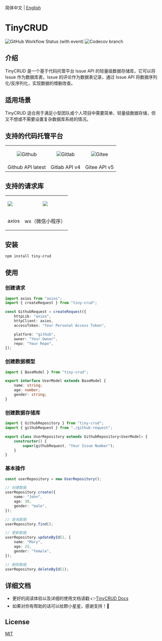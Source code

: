 简体中文 | [English](README.en.md)

# TinyCRUD

![GitHub Workflow Status (with event)](https://img.shields.io/github/actions/workflow/status/GuoXiCheng/TinyCRUD/ci.yml)
![Codecov branch](https://img.shields.io/codecov/c/github/GuoXiCheng/TinyCRUD/main)

## 介绍

TinyCRUD 是一个基于代码托管平台 Issue API 的轻量级数据存储库，它可以将 Issue 作为数据库表，Issue 的评论作为数据表记录，通过 Issue API 将数据序列化/反序列化，实现数据的增删改查。

## 适用场景

TinyCRUD 适合用于满足小型团队或个人项目中需要简单、轻量级数据存储，但又不想或不需要设置复杂数据库系统的情况。

## 支持的代码托管平台

<table>  
    <tr>
        <td>
            <p align="center">
                <img src="https://guoxicheng.top/assets/image/tiny-crud-docs/github.svg" title="Github"/>
            </p>
        </td>
        <td>
            <p align="center">
                <img src="https://guoxicheng.top/assets/image/tiny-crud-docs/gitlab.svg" title="Gitlab"/>
            </p>
        </td>
        <td>
            <p align="center">
                <img src="https://guoxicheng.top/assets/image/tiny-crud-docs/gitee.svg" title="Gitee"/>
            </p>
        </td>
    </tr>
    <tr>
        <td>
            Github API latest
        </td>
        <td>
            Gitlab API v4
        </td>
        <td>
            Gitee API v5
        </td>
    </tr>
</table>

## 支持的请求库

<table>
    <tr>
        <td>
            <img src="https://axios-http.com/assets/logo.svg" />
        </td>
        <td>
            <p align="center">
                <img src="https://guoxicheng.top/assets/image/tiny-crud-docs/wechat.svg" />
            </p>
        </td>
    </tr>
    <tr>
        <td>
            <p align="center">axios</p>
        </td>
        <td>
            wx（微信小程序）
        </td>
    </tr>
</table>

## 安装

```bash 
npm install tiny-crud

```

## 使用

### 创建请求

```ts
import axios from "axios";
import { createRequest } from "tiny-crud";

const GithubRequest = createRequest({
    httpLib: "axios",
    httpClient: axios,
    accessToken: "Your Personal Access Token",

    platform: "github",
    owner: "Your Owner",
    repo: "Your Repo",
});
```

### 创建数据模型

```ts
import { BaseModel } from "tiny-crud";

export interface UserModel extends BaseModel {
    name: string;
    age: number;
    gender: string;
}
```

### 创建数据存储库

```ts
import { GithubRepository } from "tiny-crud";
import { githubRequest } from "./github-request";

export class UserRepository extends GithubRepository<UserModel> {
    constructor() {
        super(githubRequest, "Your Issue Number");
    }
}
```

### 基本操作

```ts
const userRepository = new UserRepository();

// 创建数据
userRepository.create({
    name: "John",
    age: 30,
    gender: "male",
});

// 查询数据
userRepository.find();

// 更新数据
userRepository.updateById(1, {
    name: "Mary",
    age: 25,
    gender: "female",
});

// 删除数据
userRepository.deleteById(1);
```

## 详细文档

* 更好的阅读体验以及详细的使用文档请戳 👉[TinyCRUD Docs](https://guoxicheng.top/projects/TinyCRUD-Docs/)
* 如果对你有帮助的话可以给颗小星星，感谢支持！🌟

## License

[MIT](https://github.com/GuoXiCheng/TinyCRUD/blob/main/LICENSE)
